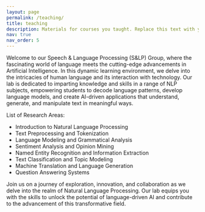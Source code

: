 ```yaml
---
layout: page
permalink: /teaching/
title: teaching
description: Materials for courses you taught. Replace this text with your description.
nav: true
nav_order: 5
---
```


Welcome to our Speech & Language Processing (S&LP) Group, where the fascinating world of language meets the cutting-edge advancements in Artificial Intelligence. In this dynamic learning environment, we delve into the intricacies of human language and its interaction with technology. Our lab is dedicated to imparting knowledge and skills in a range of NLP subjects, empowering students to decode language patterns, develop language models, and create AI-driven applications that understand, generate, and manipulate text in meaningful ways.

List of Research Areas:

- Introduction to Natural Language Processing
- Text Preprocessing and Tokenization
- Language Modeling and Grammatical Analysis
- Sentiment Analysis and Opinion Mining
- Named Entity Recognition and Information Extraction
- Text Classification and Topic Modeling
- Machine Translation and Language Generation
- Question Answering Systems

Join us on a journey of exploration, innovation, and collaboration as we delve into the realm of Natural Language Processing. Our lab equips you with the skills to unlock the potential of language-driven AI and contribute to the advancement of this transformative field.
